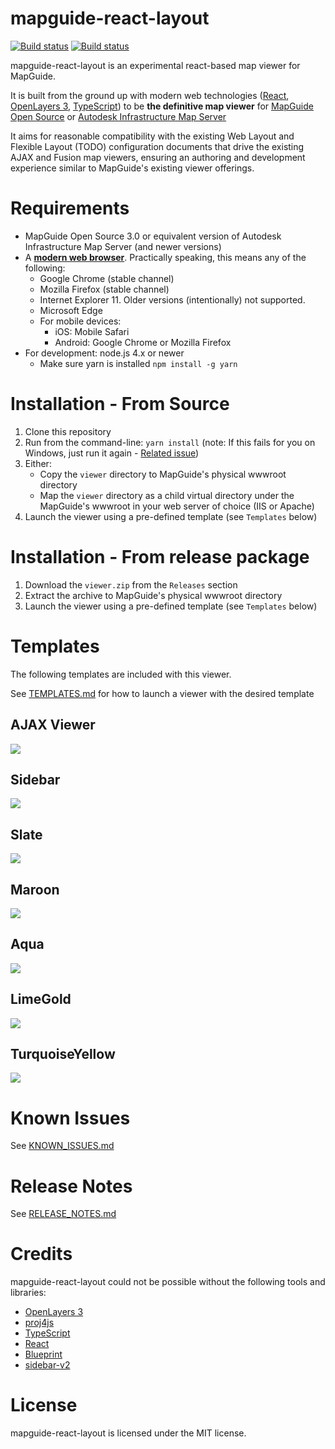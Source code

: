 # mapguide-react-layout

[![Build status](https://travis-ci.org/jumpinjackie/mapguide-react-layout.svg)](https://travis-ci.org/jumpinjackie/mapguide-react-layout)
[![Build status](https://ci.appveyor.com/api/projects/status/urdvk8788w6h26ae?svg=true)](https://ci.appveyor.com/project/jumpinjackie/mapguide-react-layout)

mapguide-react-layout is an experimental react-based map viewer for MapGuide.

It is built from the ground up with modern web technologies ([React](https://facebook.github.io/react/), [OpenLayers 3](http://openlayers.org/), [TypeScript](https://www.typescriptlang.org/)) to be **the definitive map viewer** for [MapGuide Open Source](http://mapguide.osgeo.org) or [Autodesk Infrastructure Map Server](http://www.autodesk.com/products/infrastructure-map-server/overview)

It aims for reasonable compatibility with the existing Web Layout and Flexible Layout (TODO) configuration documents that drive the existing AJAX and Fusion map viewers, ensuring an authoring and development experience similar to MapGuide's existing viewer offerings.

# Requirements

 * MapGuide Open Source 3.0 or equivalent version of Autodesk Infrastructure Map Server (and newer versions)
 * A [**modern web browser**](http://browsehappy.com/). Practically speaking, this means any of the following:
    * Google Chrome (stable channel)
    * Mozilla Firefox (stable channel)
    * Internet Explorer 11. Older versions (intentionally) not supported.
    * Microsoft Edge
    * For mobile devices:
      * iOS: Mobile Safari
      * Android: Google Chrome or Mozilla Firefox
 * For development: node.js 4.x or newer
    * Make sure yarn is installed `npm install -g yarn`

# Installation - From Source

 1. Clone this repository
 2. Run from the command-line: `yarn install` (note: If this fails for you on Windows, just run it again - [Related issue](https://github.com/yarnpkg/yarn/issues/919))
 3. Either:
    * Copy the `viewer` directory to MapGuide's physical wwwroot directory
    * Map the `viewer` directory as a child virtual directory under the MapGuide's wwwroot in your web server of choice (IIS or Apache)
 4. Launch the viewer using a pre-defined template (see `Templates` below)

# Installation - From release package

 1. Download the `viewer.zip` from the `Releases` section
 2. Extract the archive to MapGuide's physical wwwroot directory
 3. Launch the viewer using a pre-defined template (see `Templates` below)

# Templates

The following templates are included with this viewer.

See [TEMPLATES.md](https://github.com/jumpinjackie/mapguide-react-layout/blob/master/TEMPLATES.md) for how to launch a viewer with the desired template

## AJAX Viewer

![](https://github.com/jumpinjackie/mapguide-react-layout/raw/master/doc/ajax-viewer.png)

## Sidebar

![](https://github.com/jumpinjackie/mapguide-react-layout/raw/master/doc/sidebar.png)

## Slate

![](https://github.com/jumpinjackie/mapguide-react-layout/raw/master/doc/slate.png)

## Maroon

![](https://github.com/jumpinjackie/mapguide-react-layout/raw/master/doc/maroon.png)

## Aqua

![](https://github.com/jumpinjackie/mapguide-react-layout/raw/master/doc/aqua.png)

## LimeGold

![](https://github.com/jumpinjackie/mapguide-react-layout/raw/master/doc/limegold.png)

## TurquoiseYellow

![](https://github.com/jumpinjackie/mapguide-react-layout/raw/master/doc/turquoise-yellow.png)

# Known Issues

See [KNOWN_ISSUES.md](https://github.com/jumpinjackie/mapguide-react-layout/blob/master/KNOWN_ISSUES.md)

# Release Notes

See [RELEASE_NOTES.md](https://github.com/jumpinjackie/mapguide-react-layout/blob/master/RELEASE_NOTES.md)

# Credits

mapguide-react-layout could not be possible without the following tools and libraries:

 * [OpenLayers 3](http://openlayers.org/)
 * [proj4js](http://proj4js.org/)
 * [TypeScript](https://www.typescriptlang.org/)
 * [React](https://facebook.github.io/react/)
 * [Blueprint](http://blueprintjs.com/)
 * [sidebar-v2](https://github.com/Turbo87/sidebar-v2)

# License

mapguide-react-layout is licensed under the MIT license.